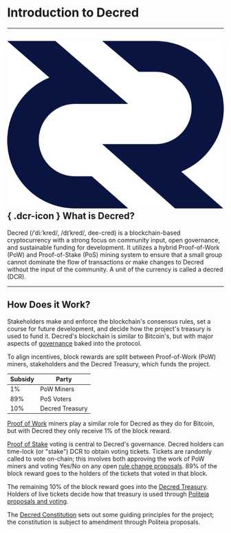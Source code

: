 # Introduction to Decred

---

## ![](img/dcr-icons/DCRsymbol.svg){ .dcr-icon } What is Decred?

Decred (/ˈdi:ˈkred/, /dɪˈkred/, dee-cred) is a blockchain-based cryptocurrency with a strong focus on community input, open governance, and sustainable funding for development. It utilizes a hybrid Proof-of-Work (PoW) and Proof-of-Stake (PoS) mining system to ensure that a small group cannot dominate the flow of transactions or make changes to Decred without the input of the community. A unit of the currency is called a decred (DCR).

---

## How Does it Work?

Stakeholders make and enforce the blockchain's consensus rules, set a course for future development, and decide how the project's treasury is used to fund it. Decred's blockchain is similar to Bitcoin's, but with major aspects of [governance](governance/overview.md) baked into the protocol.

To align incentives, block rewards are split between Proof-of-Work (PoW) miners, stakeholders and the Decred Treasury, which funds the project.

Subsidy | Party
------- | -----
1%      | PoW Miners
89%     | PoS Voters
10%     | Decred Treasury

[Proof of Work](mining/overview.md) miners play a similar role for Decred as they do for Bitcoin, but with Decred they only receive 1% of the block reward.

[Proof of Stake](proof-of-stake/overview.md) voting is central to Decred's governance. Decred holders can time-lock (or "stake") DCR to obtain voting tickets. Tickets are randomly called to vote on-chain; this involves both approving the work of PoW miners and voting Yes/No on any open [rule change proposals](governance/consensus-rule-voting/overview.md). 89% of the block reward goes to the holders of the tickets that voted in that block.

The remaining 10% of the block reward goes into the [Decred Treasury](https://dcrdata.decred.org/treasury).
Holders of live tickets decide how that treasury is used through [Politeia proposals and voting](governance/politeia/overview.md).

The [Decred Constitution](governance/decred-constitution.md) sets out some guiding principles for the project; the constitution is subject to amendment through Politeia proposals.
